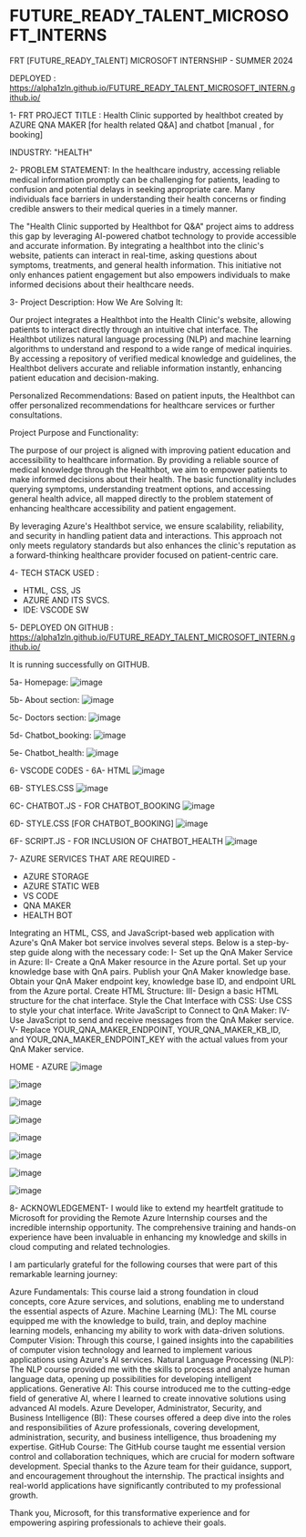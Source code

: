 # FUTURE_READY_TALENT_MICROSOFT_INTERNS
FRT [FUTURE_READY_TALENT] MICROSOFT INTERNSHIP - SUMMER 2024

DEPLOYED : 
https://alpha1zln.github.io/FUTURE_READY_TALENT_MICROSOFT_INTERN.github.io/


1- FRT PROJECT TITLE : 
Health Clinic supported by healthbot created by AZURE QNA MAKER [for health related Q&A] and chatbot [manual , for booking]

INDUSTRY: "HEALTH"


2-
PROBLEM STATEMENT:
In the healthcare industry, accessing reliable medical information promptly can be challenging for patients, leading to confusion and potential delays in seeking appropriate care. Many individuals face barriers in understanding their health concerns or finding credible answers to their medical queries in a timely manner.

The "Health Clinic supported by Healthbot for Q&A" project aims to address this gap by leveraging AI-powered chatbot technology to provide accessible and accurate information. By integrating a healthbot into the clinic's website, patients can interact in real-time, asking questions about symptoms, treatments, and general health information. This initiative not only enhances patient engagement but also empowers individuals to make informed decisions about their healthcare needs.




3-
Project Description:
How We Are Solving It:

Our project integrates a Healthbot into the Health Clinic's website, allowing patients to interact directly through an intuitive chat interface. The Healthbot utilizes natural language processing (NLP) and machine learning algorithms to understand and respond to a wide range of medical inquiries. By accessing a repository of verified medical knowledge and guidelines, the Healthbot delivers accurate and reliable information instantly, enhancing patient education and decision-making.

Personalized Recommendations: Based on patient inputs, the Healthbot can offer personalized recommendations for healthcare services or further consultations.


Project Purpose and Functionality:

The purpose of our project is aligned with improving patient education and accessibility to healthcare information. By providing a reliable source of medical knowledge through the Healthbot, we aim to empower patients to make informed decisions about their health. The basic functionality includes querying symptoms, understanding treatment options, and accessing general health advice, all mapped directly to the problem statement of enhancing healthcare accessibility and patient engagement.

By leveraging Azure's Healthbot service, we ensure scalability, reliability, and security in handling patient data and interactions. This approach not only meets regulatory standards but also enhances the clinic's reputation as a forward-thinking healthcare provider focused on patient-centric care.




4- TECH STACK USED : 
  - HTML, CSS, JS
  - AZURE AND ITS SVCS.
  - IDE: VSCODE SW



5-
DEPLOYED ON GITHUB : 
https://alpha1zln.github.io/FUTURE_READY_TALENT_MICROSOFT_INTERN.github.io/

It is running successfully on GITHUB.

5a- Homepage:
![image](https://github.com/Alpha1zln/FUTURE_READY_TALENT_MICROSOFT_INTERN.github.io/assets/98889077/028436ba-5b5b-4ab8-bbd2-16ba5419003b)

5b- About section:
![image](https://github.com/Alpha1zln/FUTURE_READY_TALENT_MICROSOFT_INTERN.github.io/assets/98889077/c34a2610-3386-4ef7-af46-07128bf9ed66)

5c- Doctors section:
![image](https://github.com/Alpha1zln/FUTURE_READY_TALENT_MICROSOFT_INTERN.github.io/assets/98889077/6ac6686a-5f03-4163-8a03-ace1b4f1eae7)

5d- Chatbot_booking: 
![image](https://github.com/Alpha1zln/FUTURE_READY_TALENT_MICROSOFT_INTERN.github.io/assets/98889077/39bc7b78-ed4f-46be-9777-58f513659372)

5e- Chatbot_health:
![image](https://github.com/Alpha1zln/FUTURE_READY_TALENT_MICROSOFT_INTERN.github.io/assets/98889077/5022d4a4-84c0-465d-a409-7de8b451b94c)


6- VSCODE CODES - 
6A-
HTML
![image](https://github.com/Alpha1zln/FUTURE_READY_TALENT_MICROSOFT_INTERN.github.io/assets/98889077/a0a202dc-04d8-4456-b26a-853e5fc7f412)


6B-
STYLES.CSS
![image](https://github.com/Alpha1zln/FUTURE_READY_TALENT_MICROSOFT_INTERN.github.io/assets/98889077/f726027c-02e4-4543-8f94-dd06fcd74d82)

6C-
CHATBOT.JS - FOR CHATBOT_BOOKING
![image](https://github.com/Alpha1zln/FUTURE_READY_TALENT_MICROSOFT_INTERN.github.io/assets/98889077/4da092ee-8ca1-4074-8ecf-4471863e4c4b)

6D-
STYLE.CSS [FOR CHATBOT_BOOKING]
![image](https://github.com/Alpha1zln/FUTURE_READY_TALENT_MICROSOFT_INTERN.github.io/assets/98889077/868a023d-0c83-421b-9a43-5644be993486)

6F-
SCRIPT.JS - FOR INCLUSION OF CHATBOT_HEALTH
![image](https://github.com/Alpha1zln/FUTURE_READY_TALENT_MICROSOFT_INTERN.github.io/assets/98889077/eab18fb7-7127-489f-833e-e43815edeec6)



7-
AZURE SERVICES THAT ARE REQUIRED - 
  - AZURE STORAGE
  - AZURE STATIC WEB
  - VS CODE
  - QNA MAKER
  - HEALTH BOT

Integrating an HTML, CSS, and JavaScript-based web application with Azure's QnA Maker bot service involves several steps. Below is a step-by-step guide along with the necessary code:
I-
Set up the QnA Maker Service in Azure:
II-
Create a QnA Maker resource in the Azure portal.
Set up your knowledge base with QnA pairs.
Publish your QnA Maker knowledge base.
Obtain your QnA Maker endpoint key, knowledge base ID, and endpoint URL from the Azure portal.
Create HTML Structure:
III-
Design a basic HTML structure for the chat interface.
Style the Chat Interface with CSS:
Use CSS to style your chat interface.
Write JavaScript to Connect to QnA Maker:
IV-
Use JavaScript to send and receive messages from the QnA Maker service.
V-
Replace YOUR_QNA_MAKER_ENDPOINT, YOUR_QNA_MAKER_KB_ID, and YOUR_QNA_MAKER_ENDPOINT_KEY with the actual values from your QnA Maker service.


HOME - AZURE
![image](https://github.com/Alpha1zln/FUTURE_READY_TALENT_MICROSOFT_INTERN.github.io/assets/98889077/f4a0c0c2-539a-4869-87df-5231d1052faf)


![image](https://github.com/Alpha1zln/FUTURE_READY_TALENT_MICROSOFT_INTERN.github.io/assets/98889077/f164b69c-d043-425b-b25a-415a3ae32ff2)

![image](https://github.com/Alpha1zln/FUTURE_READY_TALENT_MICROSOFT_INTERN.github.io/assets/98889077/2b0d8853-4ec1-4400-996f-6c3d4db6fde3)

 
![image](https://github.com/Alpha1zln/FUTURE_READY_TALENT_MICROSOFT_INTERN.github.io/assets/98889077/f76573e5-e55b-429a-a5a3-1557de95e206)

![image](https://github.com/Alpha1zln/FUTURE_READY_TALENT_MICROSOFT_INTERN.github.io/assets/98889077/3ec38eb7-e519-42c3-bf0c-48642b8cfab0)

![image](https://github.com/Alpha1zln/FUTURE_READY_TALENT_MICROSOFT_INTERN.github.io/assets/98889077/3ef564ac-5917-4ac3-9742-18286af2424f)


![image](https://github.com/Alpha1zln/FUTURE_READY_TALENT_MICROSOFT_INTERN.github.io/assets/98889077/42b0e6a7-1a23-4a5b-be80-27e8e45591fa)


![image](https://github.com/Alpha1zln/FUTURE_READY_TALENT_MICROSOFT_INTERN.github.io/assets/98889077/b63d4bec-d8ca-423b-95fc-676b7fe1cbf2)



8-
ACKNOWLEDGEMENT-
I would like to extend my heartfelt gratitude to Microsoft for providing the Remote Azure Internship courses and the incredible internship opportunity. The comprehensive training and hands-on experience have been invaluable in enhancing my knowledge and skills in cloud computing and related technologies.

I am particularly grateful for the following courses that were part of this remarkable learning journey:

Azure Fundamentals: This course laid a strong foundation in cloud concepts, core Azure services, and solutions, enabling me to understand the essential aspects of Azure.
Machine Learning (ML): The ML course equipped me with the knowledge to build, train, and deploy machine learning models, enhancing my ability to work with data-driven solutions.
Computer Vision: Through this course, I gained insights into the capabilities of computer vision technology and learned to implement various applications using Azure's AI services.
Natural Language Processing (NLP): The NLP course provided me with the skills to process and analyze human language data, opening up possibilities for developing intelligent applications.
Generative AI: This course introduced me to the cutting-edge field of generative AI, where I learned to create innovative solutions using advanced AI models.
Azure Developer, Administrator, Security, and Business Intelligence (BI): These courses offered a deep dive into the roles and responsibilities of Azure professionals, covering development, administration, security, and business intelligence, thus broadening my expertise.
GitHub Course: The GitHub course taught me essential version control and collaboration techniques, which are crucial for modern software development.
Special thanks to the Azure team for their guidance, support, and encouragement throughout the internship. The practical insights and real-world applications have significantly contributed to my professional growth.

Thank you, Microsoft, for this transformative experience and for empowering aspiring professionals to achieve their goals.


